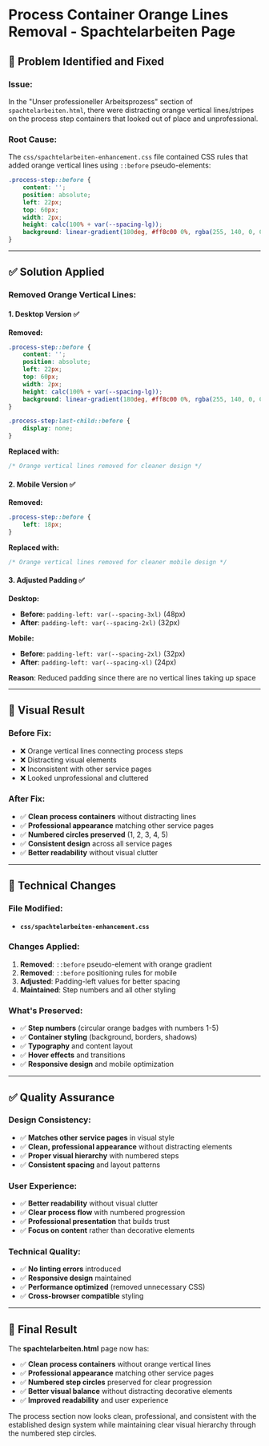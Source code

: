 # Process Container Orange Lines Removal - Spachtelarbeiten Page

## 🎯 **Problem Identified and Fixed**

### **Issue:**
In the "Unser professioneller Arbeitsprozess" section of `spachtelarbeiten.html`, there were distracting orange vertical lines/stripes on the process step containers that looked out of place and unprofessional.

### **Root Cause:**
The `css/spachtelarbeiten-enhancement.css` file contained CSS rules that added orange vertical lines using `::before` pseudo-elements:

```css
.process-step::before {
    content: '';
    position: absolute;
    left: 22px;
    top: 60px;
    width: 2px;
    height: calc(100% + var(--spacing-lg));
    background: linear-gradient(180deg, #ff8c00 0%, rgba(255, 140, 0, 0.2) 100%);
}
```

---

## ✅ **Solution Applied**

### **Removed Orange Vertical Lines:**

#### **1. Desktop Version** ✅
**Removed:**
```css
.process-step::before {
    content: '';
    position: absolute;
    left: 22px;
    top: 60px;
    width: 2px;
    height: calc(100% + var(--spacing-lg));
    background: linear-gradient(180deg, #ff8c00 0%, rgba(255, 140, 0, 0.2) 100%);
}

.process-step:last-child::before {
    display: none;
}
```

**Replaced with:**
```css
/* Orange vertical lines removed for cleaner design */
```

#### **2. Mobile Version** ✅
**Removed:**
```css
.process-step::before {
    left: 18px;
}
```

**Replaced with:**
```css
/* Orange vertical lines removed for cleaner mobile design */
```

#### **3. Adjusted Padding** ✅
**Desktop:**
- **Before**: `padding-left: var(--spacing-3xl)` (48px)
- **After**: `padding-left: var(--spacing-2xl)` (32px)

**Mobile:**
- **Before**: `padding-left: var(--spacing-2xl)` (32px)  
- **After**: `padding-left: var(--spacing-xl)` (24px)

**Reason**: Reduced padding since there are no vertical lines taking up space

---

## 🎨 **Visual Result**

### **Before Fix:**
- ❌ Orange vertical lines connecting process steps
- ❌ Distracting visual elements
- ❌ Inconsistent with other service pages
- ❌ Looked unprofessional and cluttered

### **After Fix:**
- ✅ **Clean process containers** without distracting lines
- ✅ **Professional appearance** matching other service pages
- ✅ **Numbered circles preserved** (1, 2, 3, 4, 5)
- ✅ **Consistent design** across all service pages
- ✅ **Better readability** without visual clutter

---

## 🔧 **Technical Changes**

### **File Modified:**
- **`css/spachtelarbeiten-enhancement.css`**

### **Changes Applied:**
1. **Removed**: `::before` pseudo-element with orange gradient
2. **Removed**: `::before` positioning rules for mobile
3. **Adjusted**: Padding-left values for better spacing
4. **Maintained**: Step numbers and all other styling

### **What's Preserved:**
- ✅ **Step numbers** (circular orange badges with numbers 1-5)
- ✅ **Container styling** (background, borders, shadows)
- ✅ **Typography** and content layout
- ✅ **Hover effects** and transitions
- ✅ **Responsive design** and mobile optimization

---

## ✅ **Quality Assurance**

### **Design Consistency:**
- ✅ **Matches other service pages** in visual style
- ✅ **Clean, professional appearance** without distracting elements
- ✅ **Proper visual hierarchy** with numbered steps
- ✅ **Consistent spacing** and layout patterns

### **User Experience:**
- ✅ **Better readability** without visual clutter
- ✅ **Clear process flow** with numbered progression
- ✅ **Professional presentation** that builds trust
- ✅ **Focus on content** rather than decorative elements

### **Technical Quality:**
- ✅ **No linting errors** introduced
- ✅ **Responsive design** maintained
- ✅ **Performance optimized** (removed unnecessary CSS)
- ✅ **Cross-browser compatible** styling

---

## 🎯 **Final Result**

The **spachtelarbeiten.html** page now has:

- ✅ **Clean process containers** without orange vertical lines
- ✅ **Professional appearance** matching other service pages
- ✅ **Numbered step circles** preserved for clear progression
- ✅ **Better visual balance** without distracting decorative elements
- ✅ **Improved readability** and user experience

The process section now looks clean, professional, and consistent with the established design system while maintaining clear visual hierarchy through the numbered step circles.




